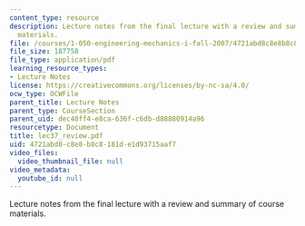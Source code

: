```yaml
---
content_type: resource
description: Lecture notes from the final lecture with a review and summary of course
  materials.
file: /courses/1-050-engineering-mechanics-i-fall-2007/4721abd8c8e8b8c8181de1d93715aaf7_lec37_review.pdf
file_size: 187758
file_type: application/pdf
learning_resource_types:
- Lecture Notes
license: https://creativecommons.org/licenses/by-nc-sa/4.0/
ocw_type: OCWFile
parent_title: Lecture Notes
parent_type: CourseSection
parent_uid: dec40ff4-e8ca-636f-c6db-d88880914a96
resourcetype: Document
title: lec37_review.pdf
uid: 4721abd8-c8e8-b8c8-181d-e1d93715aaf7
video_files:
  video_thumbnail_file: null
video_metadata:
  youtube_id: null
---
```

Lecture notes from the final lecture with a review and summary of course materials.